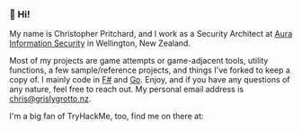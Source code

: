 ### 👋 Hi!

My name is Christopher Pritchard, and I work as a Security Architect at [Aura Information Security](https://www.aurainfosec.com) in Wellington, New Zealand.

Most of my projects are game attempts or game-adjacent tools, utility functions, a few sample/reference projects, and things I've forked to keep a copy of. I mainly code in [F#](https://fsharp.org/)  and [Go](https://golang.org/). Enjoy, and if you have any questions of any nature, feel free to reach out. My personal email address is [chris@grislygrotto.nz](mailto:chris@grislygrotto.nz).

I'm a big fan of TryHackMe, too, find me on there at:

<script src="https://tryhackme.com/badge/43746"></script>
